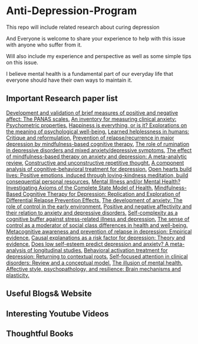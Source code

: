 # Anti-Depression-Program

This repo will include related research about curing depression

And Everyone is welcome to share your experience to help with this issue with anyone who suffer from it.

Will also include my experience and perspective as well as some simple tips on this issue.

I believe mental health is a fundamental part of our everyday life that everyone should have their own ways to maintain it. 


## Important Research paper list

[Development and validation of brief measures of positive and negative affect: The PANAS scales.](https://psycnet.apa.org/doiLanding?doi=10.1037%2F0022-3514.54.6.1063) 
[An inventory for measuring clinical anxiety: Psychometric properties.](https://doi.org/10.1037/0022-006X.56.6.893) 
[Happiness is everything, or is it? Explorations on the meaning of psychological well-being.](https://doi.org/10.1037/0022-3514.57.6.1069) 
[Learned helplessness in humans: Critique and reformulation.](https://doi.org/10.1037/0021-843X.87.1.49) 
[Prevention of relapse/recurrence in major depression by mindfulness-based cognitive therapy.](https://doi.org/10.1037/0022-006X.68.4.615) 
[The role of rumination in depressive disorders and mixed anxiety/depressive symptoms.](https://doi.org/10.1037/0021-843X.109.3.504) 
[The effect of mindfulness-based therapy on anxiety and depression: A meta-analytic review.](https://doi.org/10.1037/a0018555) 
[Constructive and unconstructive repetitive thought.](https://doi.org/10.1037/0033-2909.134.2.163) 
[A component analysis of cognitive-behavioral treatment for depression.](https://doi.org/10.1037/0022-006X.64.2.295) 
[Open hearts build lives: Positive emotions, induced through loving-kindness meditation, build consequential personal resources.](https://doi.org/10.1037/a0013262) 
[Mental Illness and/or Mental Health? Investigating Axioms of the Complete State Model of Health.](https://doi.org/10.1037/0022-006X.73.3.539) 
[Mindfulness-Based Cognitive Therapy for Depression: Replication and Exploration of Differential Relapse Prevention Effects.](https://doi.org/10.1037/0022-006X.72.1.31) 
[The development of anxiety: The role of control in the early environment.](https://doi.org/10.1037/0033-2909.124.1.3) 
[Positive and negative affectivity and their relation to anxiety and depressive disorders.](https://doi.org/10.1037/0021-843X.97.3.346) 
[Self-complexity as a cognitive buffer against stress-related illness and depression.](https://doi.org/10.1037/0022-3514.52.4.663) 
[The sense of control as a moderator of social class differences in health and well-being.](https://doi.org/10.1037/0022-3514.74.3.763) 
[Metacognitive awareness and prevention of relapse in depression: Empirical evidence.](https://doi.org/10.1037/0022-006X.70.2.275) 
[Causal explanations as a risk factor for depression: Theory and evidence.](https://doi.org/10.1037/0033-295X.91.3.347) 
[Does low self-esteem predict depression and anxiety? A meta-analysis of longitudinal studies.](https://doi.org/10.1037/a0028931) 
[Behavioral activation treatment for depression: Returning to contextual roots.](https://doi.org/10.1093/clipsy.8.3.255) 
[Self-focused attention in clinical disorders: Review and a conceptual model.](https://doi.org/10.1037/0033-2909.107.2.156) 
[The illusion of mental health.](https://doi.org/10.1037/0003-066X.48.11.1117) 
[Affective style, psychopathology, and resilience: Brain mechanisms and plasticity.](https://doi.org/10.1037/0003-066X.55.11.1196) 



## Useful Blogs& Website

## Interesting Youtube Videos

## Thoughtful Books

